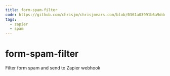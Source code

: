 ```yaml
---
title: form-spam-filter
code: https://github.com/chrisjm/chrisjmears.com/blob/0361a03991b6a9ddd27d0514bc714b29a37908e2/js/spam-filter.js
tags: 
  - zapier
  - spam
---
```


# form-spam-filter

Filter form spam and send to Zapier webhook
